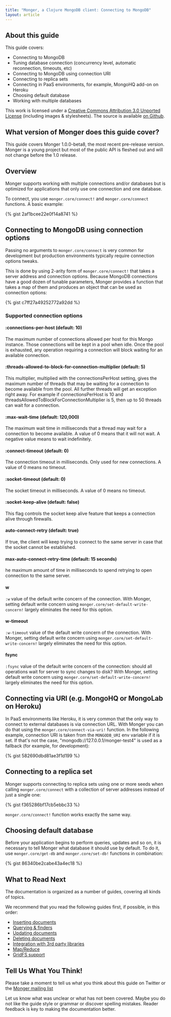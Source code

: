 ```yaml
---
title: "Monger, a Clojure MongoDB client: Connecting to MongoDB"
layout: article
---
```


## About this guide

This guide covers:

 * Connecting to MongoDB
 * Tuning database connection (concurrency level, automatic reconnection, timeouts, etc)
 * Connecting to MongoDB using connection URI
 * Connecting to replica sets
 * Connecting in PaaS environments, for example, MongoHQ add-on on Heroku
 * Choosing default database
 * Working with multiple databases

This work is licensed under a <a rel="license" href="http://creativecommons.org/licenses/by/3.0/">Creative Commons Attribution 3.0 Unported License</a> (including images & stylesheets). The source is available [on Github](https://github.com/clojurewerkz/monger.docs).


## What version of Monger does this guide cover?

This guide covers Monger 1.0.0-beta8, the most recent pre-release version. Monger is a young project but most of the public API
is fleshed out and will not change before the 1.0 release.


## Overview

Monger supports working with multiple connections and/or databases but is optimized for applications that only use one connection
and one database.

To connect, you use `monger.core/connect!` and `monger.core/connect` functions. A basic example:

{% gist 2af1bcee22e0f14a8741 %}


## Connecting to MongoDB using connection options

Passing no arguments to `monger.core/connect` is very common for development but production environments typically require
connection options tweaks.

This is done by using 2-arity form of `monger.core/connect!` that takes a server address and connection options. Because MongoDB connections have
a good dozen of tunable parameters, Monger provides a function that takes a map of them and produces an object that
can be used as connection options:

{% gist c7ff27a49252772a92dd %}

### Supported connection options

#### :connections-per-host (default: 10)

The maximum number of connections allowed per host for this Mongo instance.
Those connections will be kept in a pool when idle.
Once the pool is exhausted, any operation requiring a connection will block waiting for an available connection.


#### :threads-allowed-to-block-for-connection-multiplier (default: 5)

This multiplier, multiplied with the connectionsPerHost setting, gives the maximum number of threads that
may be waiting for a connection to become available from the pool. All further threads will get an exception right away.
For example if connectionsPerHost is 10 and threadsAllowedToBlockForConnectionMultiplier is 5, then up to 50 threads can wait for a connection.


#### :max-wait-time (default: 120,000)

The maximum wait time in milliseconds that a thread may wait for a connection to become available.
A value of 0 means that it will not wait. A negative value means to wait indefinitely.


#### :connect-timeout (default: 0)

The connection timeout in milliseconds. Only used for new connections. A value of 0 means no timeout.


#### :socket-timeout (default: 0)

The socket timeout in milliseconds. A value of 0 means no timeout.


#### :socket-keep-alive (default: false)

This flag controls the socket keep alive feature that keeps a connection alive through firewalls.


#### auto-connect-retry (default: true)

If true, the client will keep trying to connect to the same server in case that the socket cannot be established.


#### max-auto-connect-retry-time (default: 15 seconds)

he maximum amount of time in milliseconds to spend retrying to open connection to the same server.


#### w

`:w` value of the default write concern of the connection. With Monger, setting default write concern using
`monger.core/set-default-write-concern!` largely eliminates the need for this option.


#### w-timeout

`:w-timeout` value of the default write concern of the connection. With Monger, setting default write concern using
`monger.core/set-default-write-concern!` largely eliminates the need for this option.


#### fsync

`:fsync` value of the default write concern of the connection: should all operations wait for server to sync changes to disk?
With Monger, setting default write concern using `monger.core/set-default-write-concern!` largely eliminates the need for this option.


## Connecting via URI (e.g. MongoHQ or MongoLab on Heroku)

In PaaS environments like Heroku, it is very common that the only way to connect to external databases is via connection URL.
With Monger you can do that using the `monger.core/connect-via-uri!` function. In the following example, connection URI
is taken from the `MONGODB_URI` env variable if it is set. If that's not the case, "mongodb://127.0.0.1/monger-test4" is
used as a fallback (for example, for development):

{% gist 582690dbd81ae3f1d199 %}



## Connecting to a replica set

Monger supports connecting to replica sets using one or more seeds when calling `monger.core/connect` with a collection of server
addresses instead of just a single one:

{% gist f365286bf17cb5ebbc33 %}

`monger.core/connect!` function works exactly the same way.



## Choosing default database

Before your application begins to perform queries, updates and so on, it is necessary to tell Monger what database it should use by default.
To do it, use `monger.core/get-db` and `monger.core/set-db!` functions in combination:

{% gist 86340be2cabe43a4ec18 %}


## What to Read Next

The documentation is organized as a number of guides, covering all kinds of topics.

We recommend that you read the following guides first, if possible, in this order:

 * [Inserting documents](/articles/inserting.html)
 * [Querying & finders](/articles/querying.html)
 * [Updating documents](/articles/updating.html)
 * [Deleting documents](/articles/deleting.html)
 * [Integration with 3rd party libraries](/articles/integration.html)
 * [Map/Reduce](/articles/mapreduce.html)
 * [GridFS support](/articles/gridfs.html)


## Tell Us What You Think!

Please take a moment to tell us what you think about this guide on Twitter or the [Monger mailing list](https://groups.google.com/forum/#!forum/clojure-mongodb)

Let us know what was unclear or what has not been covered. Maybe you do not like the guide style or grammar or discover spelling mistakes. Reader feedback is key to making the documentation better.
